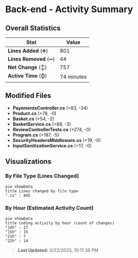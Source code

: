 # Back-end - Activity Summary 

## Overall Statistics

| Stat                   | Value                                                             |
| ---------------------- | ----------------------------------------------------------------- |
| **Lines Added** (➕)   | 801                                          |
| **Lines Removed** (➖) | 44                                        |
| **Net Change** (↕)    | 757                |
| **Active Time** (⌚)   | 74 minutes |


## Modified Files
- **PayementsController.cs** (+83, -34)
- **Product.cs** (+78, -0)
- **Basket.cs** (+54, -2)
- **BasketService.cs** (+89, -3)
- **ReviewControllerTests.cs** (+274, -0)
- **Program.cs** (+187, -5)
- **SecurityHeadersMiddleware.cs** (+19, -0)
- **InputSanitizationService.cs** (+17, -0)

## Visualizations

### By File Type (Lines Changed)

```mermaid
pie showData
title Lines changed by file type
".cs" : 845
```

### By Hour (Estimated Activity Count)

```mermaid
pie showData
title Coding activity by hour (count of changes)
"14h" : 27
"15h" : 15
"21h" : 7
"22h" : 14
```


> **Last Updated:** 3/22/2025, 10:11:36 PM